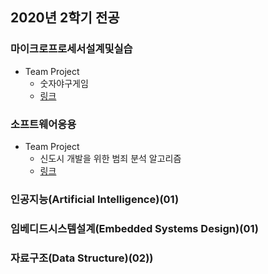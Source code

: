 ## 2020년 2학기 전공

### 마이크로프로세서설계및실습
* Team Project
  * 숫자야구게임
  * [링크](https://github.com/SSUHYUNKIM/2020_02/tree/main/Microprocessor%20Design%20and%20Experiment)

### 소프트웨어응용
* Team Project
  * 신도시 개발을 위한 범죄 분석 알고리즘
  * [링크](https://github.com/SSUHYUNKIM/2020_02/tree/main/Software%20Application)

### 인공지능(Artificial Intelligence)(01)

### 임베디드시스템설계(Embedded Systems Design)(01)

### 자료구조(Data Structure)(02))

